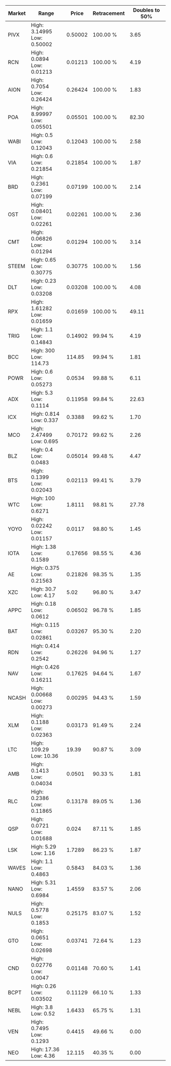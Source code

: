 | Market | Range | Price| Retracement | Doubles to 50% |
| --- | --- | --- | --- | --- |
| PIVX | High: 3.14995<br />Low: 0.50002 | 0.50002 | 100.00 % | 3.65 |
| RCN | High: 0.0894<br />Low: 0.01213 | 0.01213 | 100.00 % | 4.19 |
| AION | High: 0.7054<br />Low: 0.26424 | 0.26424 | 100.00 % | 1.83 |
| POA | High: 8.99997<br />Low: 0.05501 | 0.05501 | 100.00 % | 82.30 |
| WABI | High: 0.5<br />Low: 0.12043 | 0.12043 | 100.00 % | 2.58 |
| VIA | High: 0.6<br />Low: 0.21854 | 0.21854 | 100.00 % | 1.87 |
| BRD | High: 0.2361<br />Low: 0.07199 | 0.07199 | 100.00 % | 2.14 |
| OST | High: 0.08401<br />Low: 0.02261 | 0.02261 | 100.00 % | 2.36 |
| CMT | High: 0.06826<br />Low: 0.01294 | 0.01294 | 100.00 % | 3.14 |
| STEEM | High: 0.65<br />Low: 0.30775 | 0.30775 | 100.00 % | 1.56 |
| DLT | High: 0.23<br />Low: 0.03208 | 0.03208 | 100.00 % | 4.08 |
| RPX | High: 1.61282<br />Low: 0.01659 | 0.01659 | 100.00 % | 49.11 |
| TRIG | High: 1.1<br />Low: 0.14843 | 0.14902 | 99.94 % | 4.19 |
| BCC | High: 300<br />Low: 114.73 | 114.85 | 99.94 % | 1.81 |
| POWR | High: 0.6<br />Low: 0.05273 | 0.0534 | 99.88 % | 6.11 |
| ADX | High: 5.3<br />Low: 0.1114 | 0.11958 | 99.84 % | 22.63 |
| ICX | High: 0.814<br />Low: 0.337 | 0.3388 | 99.62 % | 1.70 |
| MCO | High: 2.47499<br />Low: 0.695 | 0.70172 | 99.62 % | 2.26 |
| BLZ | High: 0.4<br />Low: 0.0483 | 0.05014 | 99.48 % | 4.47 |
| BTS | High: 0.1399<br />Low: 0.02043 | 0.02113 | 99.41 % | 3.79 |
| WTC | High: 100<br />Low: 0.6271 | 1.8111 | 98.81 % | 27.78 |
| YOYO | High: 0.02242<br />Low: 0.01157 | 0.0117 | 98.80 % | 1.45 |
| IOTA | High: 1.38<br />Low: 0.1589 | 0.17656 | 98.55 % | 4.36 |
| AE | High: 0.375<br />Low: 0.21563 | 0.21826 | 98.35 % | 1.35 |
| XZC | High: 30.7<br />Low: 4.17 | 5.02 | 96.80 % | 3.47 |
| APPC | High: 0.18<br />Low: 0.0612 | 0.06502 | 96.78 % | 1.85 |
| BAT | High: 0.115<br />Low: 0.02861 | 0.03267 | 95.30 % | 2.20 |
| RDN | High: 0.414<br />Low: 0.2542 | 0.26226 | 94.96 % | 1.27 |
| NAV | High: 0.426<br />Low: 0.16211 | 0.17625 | 94.64 % | 1.67 |
| NCASH | High: 0.00668<br />Low: 0.00273 | 0.00295 | 94.43 % | 1.59 |
| XLM | High: 0.1188<br />Low: 0.02363 | 0.03173 | 91.49 % | 2.24 |
| LTC | High: 109.29<br />Low: 10.36 | 19.39 | 90.87 % | 3.09 |
| AMB | High: 0.1413<br />Low: 0.04034 | 0.0501 | 90.33 % | 1.81 |
| RLC | High: 0.2386<br />Low: 0.11865 | 0.13178 | 89.05 % | 1.36 |
| QSP | High: 0.0721<br />Low: 0.01688 | 0.024 | 87.11 % | 1.85 |
| LSK | High: 5.29<br />Low: 1.16 | 1.7289 | 86.23 % | 1.87 |
| WAVES | High: 1.1<br />Low: 0.4863 | 0.5843 | 84.03 % | 1.36 |
| NANO | High: 5.31<br />Low: 0.6984 | 1.4559 | 83.57 % | 2.06 |
| NULS | High: 0.5778<br />Low: 0.1853 | 0.25175 | 83.07 % | 1.52 |
| GTO | High: 0.0651<br />Low: 0.02698 | 0.03741 | 72.64 % | 1.23 |
| CND | High: 0.02776<br />Low: 0.0047 | 0.01148 | 70.60 % | 1.41 |
| BCPT | High: 0.26<br />Low: 0.03502 | 0.11129 | 66.10 % | 1.33 |
| NEBL | High: 3.8<br />Low: 0.52 | 1.6433 | 65.75 % | 1.31 |
| VEN | High: 0.7495<br />Low: 0.1293 | 0.4415 | 49.66 % | 0.00 |
| NEO | High: 17.36<br />Low: 4.36 | 12.115 | 40.35 % | 0.00 |

